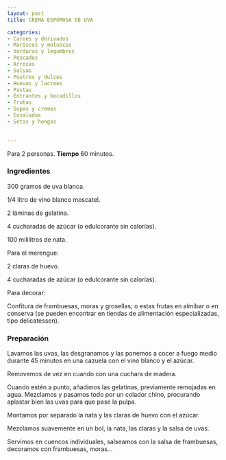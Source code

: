 ```yaml
---
layout: post
title: CREMA ESPUMOSA DE UVA

categories:
- Carnes y derivados
- Mariscos y moluscos
- Verduras y legumbres
- Pescados
- Arroces
- Salsas
- Postres y dulces
- Huevos y lacteos
- Pastas
- Entrantes y bocadillos
- Frutas
- Sopas y cremas
- Ensaladas
- Setas y hongos
 

---
```


Para 2 personas.
<b>Tiempo</b> 60 minutos.

<h3>Ingredientes</h3>

300 gramos de uva blanca.

1/4 litro de vino blanco moscatel.

2 láminas de gelatina.

4 cucharadas de azúcar (o edulcorante sin calorías).

100 mililitros de nata.

Para el merengue:

2 claras de huevo.

4 cucharadas de azúcar (o edulcorante sin calorías).

Para decorar:

Confitura de frambuesas, moras y grosellas; o estas frutas en almíbar o en conserva (se pueden encontrar en tiendas de alimentación especializadas, tipo delicatessen).

<h3>Preparación</h3>

Lavamos las uvas, las desgranamos y las ponemos a cocer a fuego medio durante 45 minutos en una cazuela con el vino blanco y el azúcar.

Removemos de vez en cuando con una cuchara de madera.

Cuando estén a punto, añadimos las gelatinas, previamente remojadas en agua. Mezclamos y pasamos todo por un colador chino, procurando aplastar bien las uvas para que pase la pulpa.

Montamos por separado la nata y las claras de huevo con el azúcar.

Mezclamos suavemente en un bol, la nata, las claras y la salsa de uvas.

Servimos en cuencos individuales, salseamos con la salsa de frambuesas, decoramos con frambuesas, moras...

